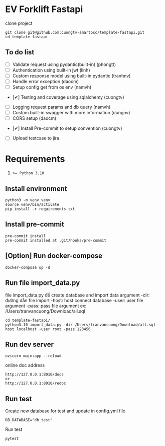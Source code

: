 # EV Forklift Fastapi
clone project
```
git clone git@github.com:cuongtv-smartosc/template-fastapi.git
cd template-fastapi
```

## To do list
- [ ] Validate request using pydantic(built-in) (phongtt)
- [ ] Authentication using built-in jwt (linh)
- [ ] Custom response model using built-in pydantic (tranhnv)
- [ ] Handle error exception (daocm)
- [ ] Setup config get from os env (namvh)
- [✔] Testing and coverage using sqlalchemy (cuongtv)
- [ ] Logging request params and db query (namvh)
- [ ] Custom built-in swagger with more information (dungnv)
- [ ] CORS setup (daocm)
- [✔] Install Pre-commit to setup convention (cuongtv)
- [ ] Upload testcase to jira

# Requirements
1. `>= Python 3.10`

## Install environment
```
python3 -m venv venv
source venv/bin/activate
pip install -r requirements.txt
```

## Install pre-commit
```
pre-commit install
pre-commit installed at .git/hooks/pre-commit
```

## [Option] Run docker-compose
```
docker-compose up -d
```
## Run file import_data.py
file import_data.py để create database and import data
argument -dir: đường dẫn file import
         -host: host connect database
         -user: user file argument
         -pass: pass file argument
ex: /Users/tranvancuong/Download/all.sql
```
cd template-fastapi/
python3.10 import_data.py -dir /Users/tranvancuong/Download/all.sql -host localhost -user root -pass 123456
```
## Run dev server
```
uvicorn main:app --reload
```

online doc address
```
http://127.0.0.1:8010/docs
or
http://127.0.0.1:8010/redoc
```

## Run test
Create new database for test and update in config.yml file
```
DB_DATABASE="db_test"
```
Run test
```
pytest
```
